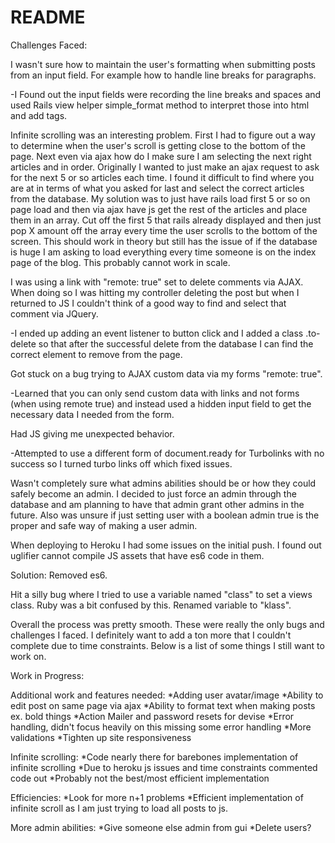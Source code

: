 # README

Challenges Faced:

I wasn't sure how to maintain the user's formatting when submitting posts from an input field.  For example how to handle line breaks for paragraphs.

-I Found out the input fields were recording the line breaks and spaces and used Rails view helper simple_format method to interpret those into html and add tags.


Infinite scrolling was an interesting problem.  First I had to figure out a way to determine when the user's scroll is getting close to the bottom of the page.  Next even via ajax how do I make sure I am selecting the next right articles and in order.  Originally I wanted to just make an ajax request to ask for the next 5 or so articles each time.  I found it difficult to find where you are at in terms of what you asked for last and select the correct articles from the database.  My solution was to just have rails load first 5 or so on page load and then via ajax have js get the rest of the articles and place them in an array.  Cut off the first 5 that rails already displayed and then just pop X amount off the array every time the user scrolls to the bottom of the screen.  This should work in theory but still has the issue of if the database is huge I am asking to load everything every time someone is on the index page of the blog.  This probably cannot work in scale.


I was using a link with "remote: true" set to delete comments via
AJAX.  When doing so I was hitting my controller deleting the post but when I returned to JS I couldn't think of a good way to find and select that comment via JQuery.  

-I ended up adding an event listener to button click and I added a class .to-delete so that after the successful delete from the database I can find the correct element to remove from the page.


Got stuck on a bug trying to AJAX custom data via my forms "remote: true".

-Learned that you can only send custom data with links and not forms (when using remote true) and instead used a hidden input field to get the necessary data I needed from the form.


Had JS giving me unexpected behavior.

-Attempted to use a different form of document.ready for Turbolinks with no success so I turned turbo links off which fixed issues.


Wasn't completely sure what admins abilities should be or how they could safely become an admin.  I decided to just force an admin through the database and am planning to have that admin grant other admins in the future.  Also was unsure if just setting user with a boolean admin true is the proper and safe way of making a user admin.


When deploying to Heroku I had some issues on the initial push.  I found out uglifier cannot compile JS assets that have es6 code in them.

Solution: Removed es6.


Hit a silly bug where I tried to use a variable named "class" to set a views class.  Ruby was a bit confused by this. Renamed variable to "klass".

Overall the process was pretty smooth. These were really the only bugs and challenges I faced.  I definitely want to add a ton more that I couldn't complete due to time constraints.  Below is a list of some things I still want to work on.


Work in Progress:

Additional work and features needed:
*Adding user avatar/image
*Ability to edit post on same page via ajax
*Ability to format text when making posts ex. bold things
*Action Mailer and password resets for devise
*Error handling, didn't focus heavily on this missing some error handling
*More validations
*Tighten up site responsiveness

Infinite scrolling:
*Code nearly there for barebones implementation of infinite scrolling
*Due to heroku js issues and time constraints commented code out
*Probably not the best/most efficient implementation

Efficiencies:
*Look for more n+1 problems
*Efficient implementation of infinite scroll as I am just trying to load all posts to js.

More admin abilities:
*Give someone else admin from gui
*Delete users?
